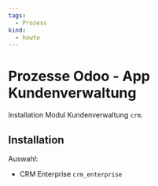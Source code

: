 ```yaml
---
tags:
  - Prozess
kind:
  - howto
---
```

# Prozesse Odoo - App Kundenverwaltung
Installation Modul Kundenverwaltung `crm`.

## Installation

Auswahl:
* CRM Enterprise `crm_enterprise`